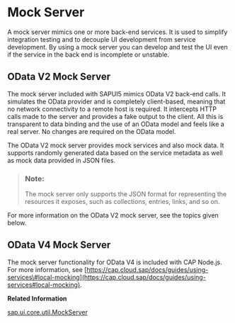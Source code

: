 <!-- loio69d3cbd4150c4ffb884e788f7f60fd93 -->

# Mock Server

A mock server mimics one or more back-end services. It is used to simplify integration testing and to decouple UI development from service development. By using a mock server you can develop and test the UI even if the service in the back end is incomplete or unstable.



<a name="loio69d3cbd4150c4ffb884e788f7f60fd93__section_od2_mock_server"/>

## OData V2 Mock Server

The mock server included with SAPUI5 mimics OData V2 back-end calls. It simulates the OData provider and is completely client-based, meaning that no network connectivity to a remote host is required. It intercepts HTTP calls made to the server and provides a fake output to the client. All this is transparent to data binding and the use of an OData model and feels like a real server. No changes are required on the OData model.

The OData V2 mock server provides mock services and also mock data. It supports randomly generated data based on the service metadata as well as mock data provided in JSON files.

> ### Note:  
> The mock server only supports the JSON format for representing the resources it exposes, such as collections, entries, links, and so on.

For more information on the OData V2 mock server, see the topics given below.



<a name="loio69d3cbd4150c4ffb884e788f7f60fd93__section_od4_mock_server"/>

## OData V4 Mock Server

The mock server functionality for OData V4 is included with CAP Node.js. For more information, see [https://cap.cloud.sap/docs/guides/using-services\#local-mocking](https://cap.cloud.sap/docs/guides/using-services#local-mocking).

**Related Information**  


[sap.ui.core.util.MockServer](https://ui5.sap.com/#/api/sap.ui.core.util.MockServer)


